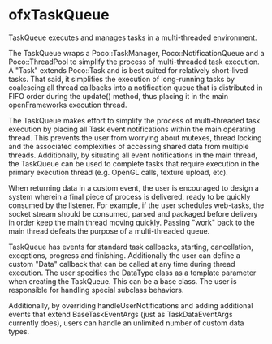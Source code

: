 ofxTaskQueue
============

TaskQueue executes and manages tasks in a multi-threaded environment.

The TaskQueue wraps a Poco::TaskManager, Poco::NotificationQueue and a
Poco::ThreadPool to simplify the process of multi-threaded task execution.
A "Task" extends Poco::Task and is best suited for relatively short-lived
tasks.  That said, it simplifies the execution of long-running tasks by
coalescing all thread callbacks into a notification queue that is
distributed in FIFO order during the update() method, thus placing it in
the main openFrameworks execution thread.

The TaskQueue makes effort to simplify the process of multi-threaded task
execution by placing all Task event notifications within the main operating
thread.  This prevents the user from worrying about mutexes, thread locking
and the associated complexities of accessing shared data from multiple
threads.  Additionally, by situating all event notifications in the main
thread, the TaskQueue can be used to complete tasks that require execution
in the primary execution thread (e.g. OpenGL calls, texture upload, etc).

When returning data in a custom event, the user is encouraged to design a
system wherein a final piece of process is delivered, ready to be quickly
consumed by the listener.  For example, if the user schedules web-tasks,
the socket stream should be consumed, parsed and packaged before delivery
in order keep the main thread moving quickly.  Passing "work" back to the
main thread defeats the purpose of a multi-threaded queue.

TaskQueue has events for standard task callbacks, starting, cancellation,
exceptions, progress and finishing.  Additionally the user can define a
custom "Data" callback that can be called at any time during thread
execution.  The user specifies the DataType class as a template parameter
when creating the TaskQueue.  This can be a base class.  The user is
responsible for handling special subclass behaviors.

Additionally, by overriding handleUserNotifications and adding additional
events that extend BaseTaskEventArgs (just as TaskDataEventArgs currently
does), users can handle an unlimited number of custom data types.
